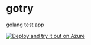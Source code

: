 # gotry
golang test app

[![Deploy and try it out on Azure](http://azuredeploy.net/deploybutton.png)](https://azuredeploy.net/)
